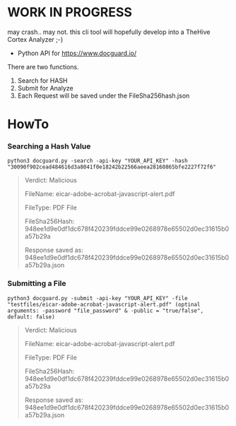 # WORK IN PROGRESS
 may crash.. may not. this cli tool will hopefully develop into a TheHive Cortex Analyzer ;-)

* Python API for <https://www.docguard.io/>

There are two functions.


1. Search for HASH
2. Submit for Analyze
3. Each Request will be saved under the FileSha256hash.json

# HowTo

### Searching a Hash Value

`python3 docguard.py -search -api-key "YOUR_API_KEY" -hash "30090f902cead484616d3a8041f0e18242b22566aeea28160865bfe2227f72f6"`


> Verdict: Malicious 
>
> FileName: eicar-adobe-acrobat-javascript-alert.pdf
>
> FileType: PDF File
>
> FileSha256Hash: 948ee1d9e0df1dc678f420239fddce99e0268978e65502d0ec31615b0a57b29a
>
> Response saved as: 948ee1d9e0df1dc678f420239fddce99e0268978e65502d0ec31615b0a57b29a.json

### Submitting a File

`python3 docguard.py -submit -api-key "YOUR_API_KEY" -file "testfiles/eicar-adobe-acrobat-javascript-alert.pdf" (optinal arguments: -password "file_password" & -public = "true/false", default: false)`


> Verdict: Malicious 
>
> FileName: eicar-adobe-acrobat-javascript-alert.pdf
>
> FileType: PDF File
>
> FileSha256Hash: 948ee1d9e0df1dc678f420239fddce99e0268978e65502d0ec31615b0a57b29a
>
> Response saved as: 948ee1d9e0df1dc678f420239fddce99e0268978e65502d0ec31615b0a57b29a.json



